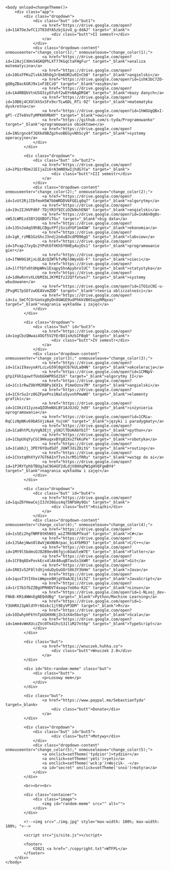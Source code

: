 <!DOCTYPE html>
<!-- saved from url=(0040)http://liza.umcs.lublin.pl/~styda/site/ -->
<html theme="default" lang="pl">
	<head>
		<meta http-equiv="Content-Type" content="text/html; charset=UTF-8">
		<title>Studia nie są obowiązkowe</title>
		<link rel="stylesheet" type="text/css" href="./style.css">
		<script type="text/javascript" src="js/themeHandler.js"></script>
		<link href="favicon.ico" rel="shortcut icon" type="image/x-icon" />
	</head>
	
	<body onload=changeTheme()>
		<div class="app">
			<div class="dropdown">
				<div class="but" id="but1">
					<a href="https://drive.google.com/open?id=11ATOeJwfC1JT83dYA5zbjGzvO_g-ddAJ" target="_blank">
						<div class="butt">II semestr</div>
					</a>
				</div>
				<div class="dropdown-content" onmouseenter="change_color(1);" onmouseleave="change_color(1);">
					<a href="https://drive.google.com/open?id=12AzjCXHnS4GKQPhLXT77KGqCtaFHgFur" target="_blank">analiza matematyczna</a>
					<a href="https://drive.google.com/open?id=10GsFPKuZlvkk38hOg3rEm6OR2u0InCb8" target="_blank">angielski</a>
					<a href="https://drive.google.com/open?id=1shK3bC7ZO-gQ8gZBac6GRJ9x1xF3ECzO" target="_blank">asyko</a>
					<a href="https://drive.google.com/open?id=1A4RBQkVtnUSO3iyO7uhf2wDYnNAgDM1W" target="_blank">bazy danych</a>
					<a href="https://drive.google.com/open?id=1OB6j4CXOlkhSxSFx9xrTLw6DL_RTi-9Z" target="_blank">matematyka dyskretna</a>
					<a href="https://drive.google.com/open?id=1hWGUgQBxI-gPl-rZTe8VoTyMPKHhMbHY" target="_blank">owi</a>
					<a href="https://github.com/s-tyda/Programowanko" target="_blank">programowanie obiektowe</a>
					<a href="https://drive.google.com/open?id=1NSrgnc6fJQXkd9BZgzhvoBEGyvNhScy9" target="_blank">systemy operacyjne</a>
				</div>
			</div>
			
			<div class="dropdown">
				<div class="but" id="but2">
					<a href="https://drive.google.com/open?id=1PQzrRbmJ1EIjaZi6rA3mN0XwIjhdG7Cw" target="_blank">
						<div class="butt">III semestr</div>
					</a>
				</div>
				<div class="dropdown-content" onmouseenter="change_color(2);" onmouseleave="change_color(2);">
					<a href="https://drive.google.com/open?id=1vUt2RjJIbfmxH5W7bbWRDDV6FGELq0q7" target="_blank">algorytmy</a>
					<a href="https://drive.google.com/open?id=19v2IJHVPd6F-TDjYR3f9ZCiOZkNshENX" target="_blank">angielski</a>
					<a href="https://drive.google.com/open?id=1nA6n0g0o-vW5JLWM1zd38Y2QXBOfiTGu" target="_blank">big data</a>
					<a href="https://drive.google.com/open?id=135nJoAqS9hBLCBguYPfjSvidYUF1m4GW" target="_blank">ekonomia</a>
					<a href="https://drive.google.com/open?id=1g6_rzMB1GzGhcJ3ndj2o4uB3cdPD96gG" target="_blank">labview</a>
					<a href="https://drive.google.com/open?id=1PvapJ7xyQc2YPdtOfXKh5Y6HEyAujDs1" target="_blank">programowanie gier</a>
					<a href="https://drive.google.com/open?id=1fNH9G1KjxLQLBcQZWTkfvMpl6WyxGO-F" target="_blank">sieci</a>
					<a href="https://drive.google.com/open?id=1lffQfxOtUHpWHv1ExqpyShnApybrolUC" target="_blank">statystyka</a>
					<a href="https://drive.google.com/open?id=1d0wRntvXLUbMIbLJKYMIfz22Qffxtws7" target="_blank">systemy wbudowane</a>
					<a href="https://drive.google.com/open?id=1TGSzCNI-u-2PxgM17pSDfzwOEAVvmZDD" target="_blank">teoria obliczalności</a>
					<a href="https://drive.google.com/open?id=1u_SmCfCOrUaVxg0yDn8GWGE9udPh6kVB6SaypRMqxas" target="_blank">nagrania wykładów i zajęć</a>
				</div>
			</div>
			
			<div class="dropdown">
				<div class="but" id="but3">
					<a href="https://drive.google.com/open?id=1ogCbzQWwai4OGf5V2YErBX1sHzbIFBq0" target="_blank">
						<div class="butt">IV semestr</div>
					</a>
				</div>
				<div class="dropdown-content" onmouseenter="change_color(3);" onmouseleave="change_color(3);">
					<a href="https://drive.google.com/open?id=1CaiI9avynAYLcLvG59l0gVC67kULa0HN" target="_blank">akceleracja</a>
					<a href="https://drive.google.com/open?id=1CMNpV-gYp1FGh1qxwYfUobGkWPRSdJSX" target="_blank">algorytmy II</a>
					<a href="https://drive.google.com/open?id=1Cc1rRwZ9bYM2RBPy1KXIx_P1meOznv7M" target="_blank">angielski</a>
					<a href="https://drive.google.com/open?id=1CXrSu2rzOGZFpePns1Nalu5yvnhPmwWO" target="_blank">elementy grafiki</a>
					<a href="https://drive.google.com/open?id=1COkiV1IyzeaQZOhmNXLBY1AJOJd2_hd9" target="_blank">inżynieria oprogramowania</a>
					<a href="https://drive.google.com/open?id=1CRLw-RqCizNpNKv69bASVjzAa4_YujnH" target="_blank">języki i paradygmaty</a>
					<a href="https://drive.google.com/open?id=1Ca8htPLXyVgNJEjt_ySNJlTDoKAbYb1T" target="_blank">python</a>
					<a href="https://drive.google.com/open?id=1CbpUXqYyCGC9HkuqxvBYg82XvZfkKuPe" target="_blank">robotyka</a>
					<a href="https://drive.google.com/open?id=1CabbJj_3PEY6YQudSdf_JUWTJdiZ8itG" target="_blank">routing</a>
					<a href="https://drive.google.com/open?id=1CVxtq0hXYyV7GT6AInfTvnJsrM51fRRu" target="_blank">wstęp do ai</a>
					<a href="https://drive.google.com/open?id=1PJRYfphbTBUgJaC9G4GF2dLdjV8HXqPW1gHVQFgmBY4" target="_blank">nagrania wykładów i zajęć</a>
				</div>
			</div>
			
			<div class="dropdown">
				<div class="but" id="but4">
					<a href="https://drive.google.com/open?id=1quZ6YHewCejI3JV26Gus4q75NFbHy9Qs" target="_blank">
						<div class="butt">Książki</div>
					</a>
				</div>
				<div class="dropdown-content" onmouseenter="change_color(4);" onmouseleave="change_color(4);">
					<a href="https://drive.google.com/open?id=1s5Ei2hgfNMF8tKhN93_wiZ7Rh9bPfkud" target="_blank">C#</a>
					<a href="https://drive.google.com/open?id=1JSAejWwnOl8wVjWxNbNrpac_bi4YbM93" target="_blank">C/C++</a>
					<a href="https://drive.google.com/open?id=1MY9l5bdmsOJ82B9ev86fgjc6UaUleW7E" target="_blank">Flutter</a>
					<a href="https://drive.google.com/open?id=1CF8q6DxPovkEcx4lAk48uqB7auSs1kWR" target="_blank">Git</a>
					<a href="https://drive.google.com/open?id=1R0Iv52F8ltdXjnduDyGuGOrS8k3Y3bHm" target="_blank">Java</a>
					<a href="https://drive.google.com/open?id=1quxT3YIXkeiWmpxe8HjgYOaAJEjl4i5Z" target="_blank">JavaScript</a>
					<a href="https://drive.google.com/open?id=1rI7bSfbZZBgUPRHDVT4xaqx7oU6o-R2C" target="_blank">Linux</a>
					<a href="https://drive.google.com/open?id=1-NLxoj_dev-FNkB-KR1dWWnEgNEQddBg" target="_blank">Python/Machine Learning</a>
					<a href="https://drive.google.com/open?id=1-Y3UHRXJ3pNldYFr6Gskc1jt9EyVP3DM" target="_blank">R</a>
					<a href="https://drive.google.com/open?id=1OIwhyHFkYnTpUGHXH6jZn3zX4n5bxtgs" target="_blank">Scala</a>
					<a href="https://drive.google.com/open?id=1mm4vWmXUczZVc0Tk41hcS31liM27nt6p" target="_blank">TypeScript</a>
				</div>
			</div>
			
			<div class="but">
					<a href="https://wnuczek.huhha.co">
						<div class="butt">Wnuczek 2.0</div>
					</a>
			</div>
			
			<div id="btn-random-meme" class="but">
				<div class="butt">
					<p>Losowy mem</p>
				</div>
			</div>
			
			<div class="but">
					<a href="https://www.paypal.me/SebastianTyda" target=_blank>
						<div class="butt">Donate</div>
					</a>
			</div>
	
			<div class="dropdown">
				<div class="but" id="but5">
						<div class="butt">Motywy</div>
				</div>
				<div class="dropdown-content" onmouseenter="change_color(5);" onmouseleave="change_color(5);">
					<a onclick=setTheme('tydzior')>tydzior</a>
					<a onclick=setTheme('yeti')>yeti</a>
					<a onclick=setTheme('wck:p')>Wojcik-_-</a>
					<a id="secret" onclick=setTheme('snso')>kotyra</a>
				</div>
			</div>
			
			<br><br><br>
			
			<div class="container">
				<div class="image">
					<img id="random-meme" src="" alt="">
				</div>
			</div>
			
			<!--<img src="./img.jpg" style="max-width: 100%; max-width: 100%; ">-->
			
			<script src="js/site.js"></script>
			
			<footer>
				©2021 <a href="./copyright.txt">WTFPL</a>
			</footer>
		</div>
	</body>
</html>
